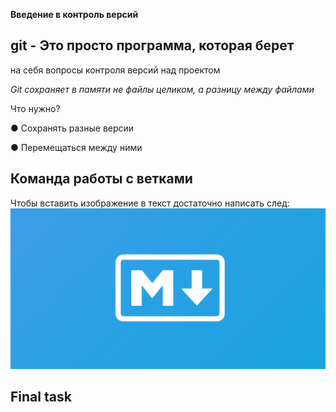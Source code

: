 **Введение в контроль версий**

## git - Это просто программа, которая берет
на себя вопросы контроля версий
над проектом 





*Git сохраняет в памяти не файлы целиком,
а разницу между файлами* 



Что нужно?

 ● Сохранять разные версии

● Перемещаться между ними


## Команда работы с ветками

Чтобы вставить изображение в текст достаточно написать след: ![Hello Markdown!](markdown.jpg.jpg)


## Final task

